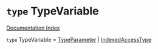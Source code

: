 # `type` TypeVariable

[Documentation Index](../README.md)

`type` TypeVariable = [TypeParameter](../interface.TypeParameter/README.md) | [IndexedAccessType](../interface.IndexedAccessType/README.md)